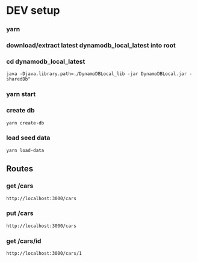 # DEV setup

### yarn

### download/extract latest dynamodb_local_latest into root

### cd dynamodb_local_latest
```
java -Djava.library.path=./DynamoDBLocal_lib -jar DynamoDBLocal.jar -sharedDb"
```
### yarn start
### create db
```
yarn create-db
```
### load seed data
```
yarn load-data
```

## Routes

### get /cars
```
http://localhost:3000/cars
```

### put /cars
```
http://localhost:3000/cars
```

### get /cars/id
```
http://localhost:3000/cars/1
```
